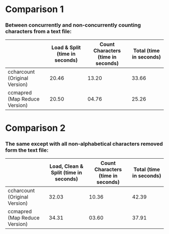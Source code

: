 # Comparison 1

### Between concurrently and non-concurrently counting characters from a text file:

|                               | Load & Split (time in seconds) | Count Characters (time in seconds) | Total (time in seconds) |
|-------------------------------|--------------------------------|------------------------------------|-------|
| ccharcount (Original Version) | 20.46                          | 13.20                              |33.66  |
| ccmapred (Map Reduce Version) | 20.50                          | 04.76                              |25.26  |

# Comparison 2

### The same except with all non-alphabetical characters removed form the text file:

|                               | Load, Clean & Split (time in seconds) | Count Characters (time in seconds) | Total (time in seconds) |
|-------------------------------|---------------------------------------|------------------------------------|-------|
| ccharcount (Original Version) | 32.03                                 | 10.36                              |42.39  |
| ccmapred (Map Reduce Version) | 34.31                                 | 03.60                              |37.91  |
